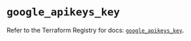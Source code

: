 # `google_apikeys_key`

Refer to the Terraform Registry for docs: [`google_apikeys_key`](https://registry.terraform.io/providers/hashicorp/google-beta/6.23.0/docs/resources/google_apikeys_key).
